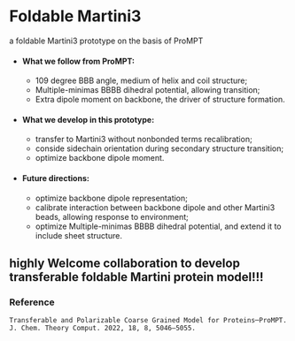# Foldable Martini3 
a foldable Martini3 prototype on the basis of ProMPT

- #### What we follow from ProMPT:
  - 109 degree BBB angle, medium of helix and coil structure;
  - Multiple-minimas BBBB dihedral potential, allowing transition;
  - Extra dipole moment on backbone, the driver of structure formation.
 
- #### What we develop in this prototype:
  - transfer to Martini3 without nonbonded terms recalibration;
  - conside sidechain orientation during secondary structure transition;
  - optimize backbone dipole moment.
 
- #### Future directions:
  - optimize backbone dipole representation;
  - calibrate interaction between backbone dipole and other Martini3 beads, allowing response to environment;
  - optimize Multiple-minimas BBBB dihedral potential, and extend it to include sheet structure.


## highly Welcome collaboration to develop transferable foldable Martini protein model!!!


### Reference 
```
Transferable and Polarizable Coarse Grained Model for Proteins─ProMPT. J. Chem. Theory Comput. 2022, 18, 8, 5046–5055.
```
